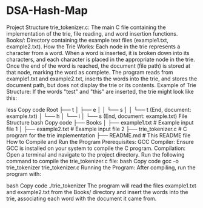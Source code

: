 # DSA-Hash-Map
Project Structure
trie_tokenizer.c: The main C file containing the implementation of the trie, file reading, and word insertion functions.
Books/: Directory containing the example text files (example1.txt, example2.txt).
How the Trie Works:
Each node in the trie represents a character from a word.
When a word is inserted, it is broken down into its characters, and each character is placed in the appropriate node in the trie.
Once the end of the word is reached, the document (file path) is stored at that node, marking the word as complete.
The program reads from example1.txt and example2.txt, inserts the words into the trie, and stores the document path, but does not display the trie or its contents.
Example of Trie Structure:
If the words "test" and "this" are inserted, the trie might look like this:

less
Copy code
Root
├── t
│   ├── e
│   │   └── s
│   │       └── t (End, document: example.txt)
│   └── h
│       └── i
│           └── s (End, document: example.txt)
File Structure
bash
Copy code
├── Books
│   ├── example1.txt   # Example input file 1
│   ├── example2.txt   # Example input file 2
├── trie_tokenizer.c    # C program for the trie implementation
├── README.md           # This README file
How to Compile and Run the Program
Prerequisites:
GCC Compiler: Ensure GCC is installed on your system to compile the C program.
Compilation:
Open a terminal and navigate to the project directory.
Run the following command to compile the trie_tokenizer.c file:
bash
Copy code
gcc -o trie_tokenizer trie_tokenizer.c
Running the Program:
After compiling, run the program with:

bash
Copy code
./trie_tokenizer
The program will read the files example1.txt and example2.txt from the Books/ directory and insert the words into the trie, associating each word with the document it came from.
